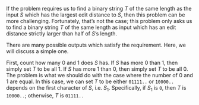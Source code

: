 If the problem requires us to find a binary string $T$ of the same length as the input $S$ which has the largest edit distance to $S$, then this problem can be more challenging. Fortunately, that’s not the case; this problem only asks us to find a binary string $T$ of the same length as input which has an edit distance strictly larger than half of $S$’s length.

There are many possible outputs which satisfy the requirement. Here, we will discuss a simple one.

First, count how many $0$ and $1$ does $S$ has. If $S$ has more $0$ than $1$, then simply set $T$ to be all $1$. If $S$ has more $1$ than $0$, then simply set $T$ to be all $0$. The problem is what we should do with the case where the number of $0$ and $1$ are equal. In this case, we can set $T$ to be either `01111..` or `10000..` depends on the first character of $S$, i.e. $S_1$. Specifically, if $S_1$ is `0`, then $T$ is `10000..`; otherwise, $T$ is `01111..`